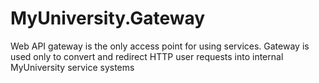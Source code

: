 # MyUniversity.Gateway
Web API gateway is the only access point for using services. Gateway is used only to convert and redirect HTTP user requests into internal MyUniversity service systems 
